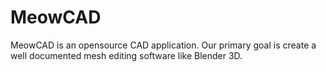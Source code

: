 # MeowCAD
MeowCAD is an opensource CAD application. Our primary goal is create a well documented mesh editing software like Blender 3D. 
